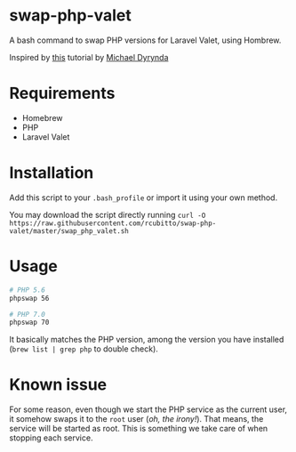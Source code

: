 # swap-php-valet
A bash command to swap PHP versions for Laravel Valet, using Hombrew.

Inspired by [this](https://dyrynda.com.au/blog/switching-php-versions-with-laravel-valet)  tutorial by [Michael Dyrynda](https://twitter.com/michaeldyrynda)

# Requirements
- Homebrew
- PHP
- Laravel Valet

# Installation
Add this script to your `.bash_profile` or import it using your own method. 

You may download the script directly running `curl -O https://raw.githubusercontent.com/rcubitto/swap-php-valet/master/swap_php_valet.sh`

# Usage

```bash
# PHP 5.6
phpswap 56

# PHP 7.0
phpswap 70
```

It basically matches the PHP version, among the version you have installed (`brew list | grep php` to double check).

# Known issue
For some reason, even though we start the PHP service as the current user, it somehow swaps it to the `root` user (_oh, the irony!_). That means, the service will be started as root. This is something we take care of when stopping each service.
